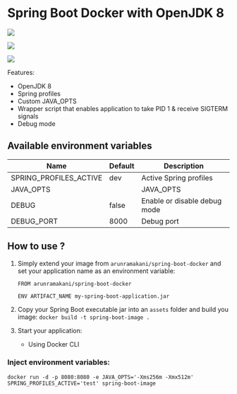 # Spring Boot Docker with OpenJDK 8

[![](https://images.microbadger.com/badges/version/arunramakani/spring-boot-docker.svg)](https://microbadger.com/images/arunramakani/spring-boot-docker "Get your own version badge on microbadger.com")

[![](https://img.shields.io/docker/pulls/arunramakani/spring-boot-docker.svg)](https://img.shields.io/docker/pulls/arunramakani/spring-boot-docker.svg)

[![](https://img.shields.io/docker/stars/arunramakani/spring-boot-docker.svg)](https://img.shields.io/docker/stars/arunramakani/spring-boot-docker.svg)

Features:
- OpenJDK 8 
- Spring profiles
- Custom JAVA_OPTS
- Wrapper script that enables application to take PID 1 & receive SIGTERM signals
- Debug mode

## Available environment variables

Name                    | Default   | Description
------------------------|-----------|------------------------------------
SPRING_PROFILES_ACTIVE  | dev   | Active Spring profiles
JAVA_OPTS               |       | JAVA_OPTS
DEBUG                   | false | Enable or disable debug mode
DEBUG_PORT              | 8000  | Debug port


## How to use ?

1. Simply extend your image from `arunramakani/spring-boot-docker` and set your application name as an environment variable:
    ``` Docker
    FROM arunramakani/spring-boot-docker
    
    ENV ARTIFACT_NAME my-spring-boot-application.jar
    ```

2. Copy your Spring Boot executable jar into an `assets` folder and build you image:
```docker build -t spring-boot-image . ```

3. Start your application:
    - Using Docker CLI

### Inject environment variables:
```docker run -d -p 8080:8080 -e JAVA_OPTS='-Xms256m -Xmx512m' SPRING_PROFILES_ACTIVE='test' spring-boot-image```

